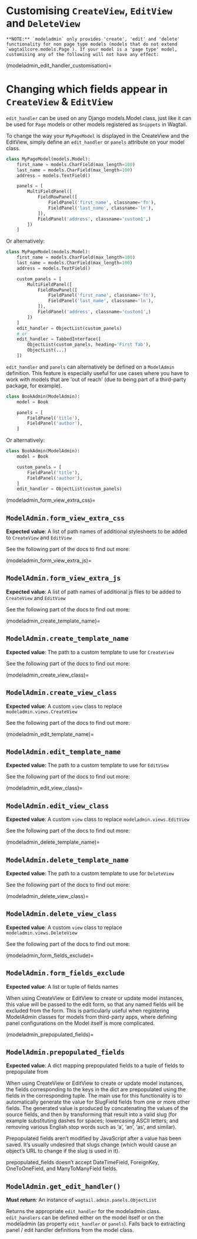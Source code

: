 # Customising `CreateView`, `EditView` and `DeleteView`

```{note}
**NOTE:** `modeladmin` only provides 'create', 'edit' and 'delete' functionality for non page type models (models that do not extend `wagtailcore.models.Page`). If your model is a 'page type' model, customising any of the following will not have any effect:
```

(modeladmin_edit_handler_customisation)=

# Changing which fields appear in `CreateView` & `EditView`

`edit_handler` can be used on any Django models.Model class, just like it can be used for `Page` models or other models registered as `Snippets` in Wagtail.

To change the way your `MyPageModel` is displayed in the CreateView and the EditView, simply define an `edit_handler` or `panels` attribute on your model class.

```python
class MyPageModel(models.Model):
    first_name = models.CharField(max_length=100)
    last_name = models.CharField(max_length=100)
    address = models.TextField()

    panels = [
        MultiFieldPanel([
            FieldRowPanel([
                FieldPanel('first_name', classname='fn'),
                FieldPanel('last_name', classname='ln'),
            ]),
            FieldPanel('address', classname='custom1',)
        ])
    ]
```

Or alternatively:

```python
class MyPageModel(models.Model):
    first_name = models.CharField(max_length=100)
    last_name = models.CharField(max_length=100)
    address = models.TextField()

    custom_panels = [
        MultiFieldPanel([
            FieldRowPanel([
                FieldPanel('first_name', classname='fn'),
                FieldPanel('last_name', classname='ln'),
            ]),
            FieldPanel('address', classname='custom1',)
        ])
    ]
    edit_handler = ObjectList(custom_panels)
    # or
    edit_handler = TabbedInterface([
        ObjectList(custom_panels, heading='First Tab'),
        ObjectList(...)
    ])
```

`edit_handler` and `panels` can alternatively be defined on a `ModelAdmin` definition. This feature is especially useful for use cases where you have to work with models that are 'out of reach' (due to being part of a third-party package, for example).

```python
class BookAdmin(ModelAdmin):
    model = Book

    panels = [
        FieldPanel('title'),
        FieldPanel('author'),
    ]
```

Or alternatively:

```python
class BookAdmin(ModelAdmin):
    model = Book

    custom_panels = [
        FieldPanel('title'),
        FieldPanel('author'),
    ]
    edit_handler = ObjectList(custom_panels)
```

(modeladmin_form_view_extra_css)=

## `ModelAdmin.form_view_extra_css`

**Expected value**: A list of path names of additional stylesheets to be added to `CreateView` and `EditView`

See the following part of the docs to find out more: [](modeladmin_adding_css_and_js)

(modeladmin_form_view_extra_js)=

## `ModelAdmin.form_view_extra_js`

**Expected value**: A list of path names of additional js files to be added to `CreateView` and `EditView`

See the following part of the docs to find out more: [](modeladmin_adding_css_and_js)

(modeladmin_create_template_name)=

## `ModelAdmin.create_template_name`

**Expected value**: The path to a custom template to use for `CreateView`

See the following part of the docs to find out more: [](modeladmin_overriding_templates)

(modeladmin_create_view_class)=

## `ModelAdmin.create_view_class`

**Expected value**: A custom `view` class to replace `modeladmin.views.CreateView`

See the following part of the docs to find out more: [](modeladmin_overriding_views)

(modeladmin_edit_template_name)=

## `ModelAdmin.edit_template_name`

**Expected value**: The path to a custom template to use for `EditView`

See the following part of the docs to find out more: [](modeladmin_overriding_templates)

(modeladmin_edit_view_class)=

## `ModelAdmin.edit_view_class`

**Expected value**: A custom `view` class to replace `modeladmin.views.EditView`

See the following part of the docs to find out more: [](modeladmin_overriding_views)

(modeladmin_delete_template_name)=

## `ModelAdmin.delete_template_name`

**Expected value**: The path to a custom template to use for `DeleteView`

See the following part of the docs to find out more: [](modeladmin_overriding_templates)

(modeladmin_delete_view_class)=

## `ModelAdmin.delete_view_class`

**Expected value**: A custom `view` class to replace `modeladmin.views.DeleteView`

See the following part of the docs to find out more: [](modeladmin_overriding_views)

(modeladmin_form_fields_exclude)=

## `ModelAdmin.form_fields_exclude`

**Expected value**: A list or tuple of fields names

When using CreateView or EditView to create or update model instances, this value will be passed to the edit form, so that any named fields will be excluded from the form. This is particularly useful when registering ModelAdmin classes for models from third-party apps, where defining panel configurations on the Model itself is more complicated.

(modeladmin_prepopulated_fields)=

## `ModelAdmin.prepopulated_fields`

**Expected value**: A dict mapping prepopulated fields to a tuple of fields to prepopulate from

When using CreateView or EditView to create or update model instances, the fields corresponding to the keys in the dict are prepopulated using the fields in the corresponding tuple. The main use for this functionality is to automatically generate the value for SlugField fields from one or more other fields. The generated value is produced by concatenating the values of the source fields, and then by transforming that result into a valid slug (for example substituting dashes for spaces; lowercasing ASCII letters; and removing various English stop words such as ‘a’, ‘an’, ‘as’, and similar).

Prepopulated fields aren’t modified by JavaScript after a value has been saved. It’s usually undesired that slugs change (which would cause an object’s URL to change if the slug is used in it).

prepopulated_fields doesn’t accept DateTimeField, ForeignKey, OneToOneField, and ManyToManyField fields.

## `ModelAdmin.get_edit_handler()`

**Must return**: An instance of `wagtail.admin.panels.ObjectList`

Returns the appropriate `edit_handler` for the modeladmin class. `edit_handlers` can be defined either on the model itself or on the modeladmin (as property `edit_handler` or `panels`). Falls back to extracting panel / edit handler definitions from the model class.
